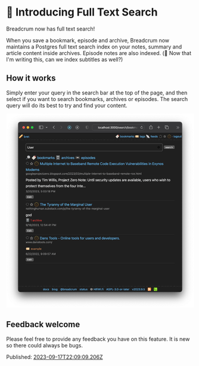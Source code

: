 # 🔎 Introducing Full Text Search

Breadcrum now has full text search!

When you save a bookmark, episode and archive, Breadcrum now maintains a Postgres full text search index on your notes, summary and article content inside archives. Episode notes are also indexed. (🤔 Now that I'm writing this, can we index subtitles as well?)

## How it works

Simply enter your query in the search bar at the top of the page, and then select if you want to search bookmarks, archives or episodes. The search query will do its best to try and find your content.

![](./fts-screenshot.png)

## Feedback welcome

Please feel free to provide any feedback you have on this feature. It is new so there could always be bugs.

<p>
  Published: <a href="/blog/2023/breadcrum-has-a-blog/">
    <time datetime="2023-09-17T22:09:09.206Z">
      2023-09-17T22:09:09.206Z
    </time>
  </a>
</p>

